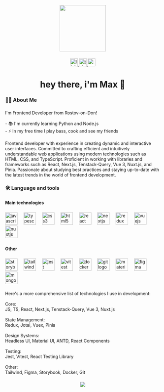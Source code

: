 <div align="center">
  <img height="150" src="https://cdn.jsdelivr.net/gh/devicons/devicon/icons/github/github-original-wordmark.svg" />
</div>

###

<div align="center">
  <a href="https://www.linkedin.com/in/maxim-belokonskii-385041274/" target="_blank">
    <img src="https://img.shields.io/static/v1?message=LinkedIn&logo=linkedin&label=&color=0077B5&logoColor=white&labelColor=&style=for-the-badge" height="25" alt="linkedin logo"  />
  </a>
  <a href="https://t.me/Max1Bel" target="_blank">
    <img src="https://img.shields.io/static/v1?message=Telegram&logo=telegram&label=&color=2CA5E0&logoColor=white&labelColor=&style=for-the-badge" height="25" alt="telegram logo"  />
  </a>
  <a href="maksimo2001@gmail.com" target="_blank">
    <img src="https://img.shields.io/static/v1?message=Gmail&logo=gmail&label=&color=D14836&logoColor=white&labelColor=&style=for-the-badge" height="25" alt="gmail logo"  />
  </a>
</div>

###

<h1 align="center">hey there, i'm Max 👋</h1>

###

<h3 align="left">👩‍💻  About Me</h3>

###

<p align="left">I'm Frontend Developer from Rostov-on-Don!<br><br>- 📚 I'm currently learning Python and Node.js <br>- ⚡ In my free time I play bass, cook and see my friends<br><br>Frontend developer with experience in creating dynamic and interactive user interfaces. Committed to crafting efficient and intuitively understandable web applications using modern technologies such as HTML, CSS, and TypeScript. Proficient in working with libraries and frameworks such as React, Next.js, Tenstack-Query, Vue 3, Nuxt.js, and Pinia. Passionate about studying best practices and staying up-to-date with the latest trends in the world of frontend development.</p>

###

<h3 align="left">🛠 Language and tools</h3>

###

<h4 align="left">Main technologies</h4>

###

<div align="left">
  <img src="https://cdn.jsdelivr.net/gh/devicons/devicon/icons/javascript/javascript-original.svg" height="40" alt="javascript logo"  />
  <img width="12" />
  <img src="https://cdn.jsdelivr.net/gh/devicons/devicon/icons/typescript/typescript-original.svg" height="40" alt="typescript logo"  />
  <img width="12" />
  <img src="https://cdn.jsdelivr.net/gh/devicons/devicon/icons/css3/css3-original.svg" height="40" alt="css3 logo"  />
  <img width="12" />
  <img src="https://cdn.jsdelivr.net/gh/devicons/devicon/icons/html5/html5-original.svg" height="40" alt="html5 logo"  />
  <img width="12" />
  <img src="https://cdn.jsdelivr.net/gh/devicons/devicon/icons/react/react-original.svg" height="40" alt="react logo"  />
  <img width="12" />
  <img src="https://cdn.jsdelivr.net/gh/devicons/devicon/icons/nextjs/nextjs-original.svg" height="40" alt="nextjs logo"  />
  <img width="12" />
  <img src="https://cdn.jsdelivr.net/gh/devicons/devicon/icons/redux/redux-original.svg" height="40" alt="redux logo"  />
  <img width="12" />
  <img src="https://cdn.jsdelivr.net/gh/devicons/devicon/icons/vuejs/vuejs-original.svg" height="40" alt="vuejs logo"  />
  <img width="12" />
  <img src="https://cdn.jsdelivr.net/gh/devicons/devicon/icons/nuxtjs/nuxtjs-original.svg" height="40" alt="nuxtjs logo"  />
  <img width="12" />
</div>

###

<h4 align="left">Other</h4>

###

<div align="left">
  <img src="https://cdn.jsdelivr.net/gh/devicons/devicon/icons/storybook/storybook-original.svg" height="40" alt="storybook logo"  />
  <img width="12" />
  <img src="https://cdn.jsdelivr.net/gh/devicons/devicon/icons/tailwindcss/tailwindcss-original-wordmark.svg" height="40" alt="tailwindcss logo"  />
  <img width="12" />
  <img src="https://cdn.jsdelivr.net/gh/devicons/devicon/icons/jest/jest-plain.svg" height="40" alt="jest logo"  />
  <img width="12" />
  <img src="https://cdn.jsdelivr.net/gh/devicons/devicon/icons/vitest/vitest-original.svg" height="40" alt="vitest logo"  />
  <img width="12" />
  <img src="https://cdn.jsdelivr.net/gh/devicons/devicon/icons/docker/docker-plain-wordmark.svg" height="40" alt="docker logo"  />
  <img width="12" />
  <img src="https://cdn.jsdelivr.net/gh/devicons/devicon/icons/git/git-original.svg" height="40" alt="git logo"  />
  <img width="12" />
  <img src="https://cdn.jsdelivr.net/gh/devicons/devicon/icons/materialui/materialui-original.svg" height="40" alt="materialui logo"  />
  <img width="12" />
  <img src="https://cdn.jsdelivr.net/gh/devicons/devicon/icons/figma/figma-original.svg" height="40" alt="figma logo"  />
  <img width="12" />
  <img src="https://cdn.jsdelivr.net/gh/devicons/devicon/icons/mongodb/mongodb-original.svg" height="40" alt="mongodb logo"  />
</div>

###

<p align="left">Here's a more comprehensive list of technologies I use in development:<br><br>Core:<br>JS, TS, React, Next.js, Tenstack-Query, Vue 3, Nuxt.js<br><br>State Management:<br>Redux, Jotai, Vuex, Pinia<br><br>Design Systems:<br>Headless UI, Material UI, ANTD, React Components<br><br>Testing:<br>Jest, Vitest, React Testing Library<br><br>Other:<br>Tailwind, Figma, Storybook, Docker, Git</p>

###

<div align="center">
  <img src="https://profile-counter.glitch.me/MaxBelokonskii/count.svg?"  />
</div>

###
